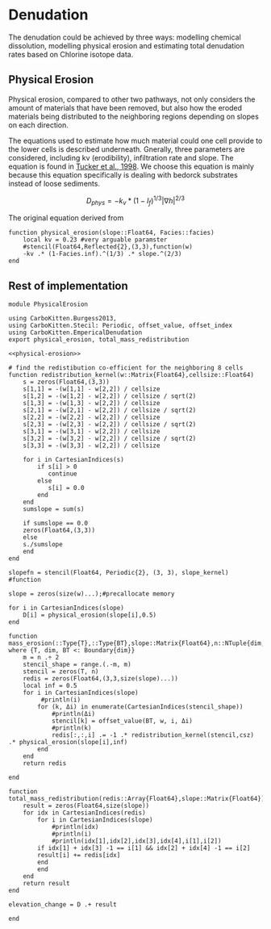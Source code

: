 # Denudation

The denudation could be achieved by three ways: modelling chemical dissolution, modelling physical erosion and estimating total denudation rates based on Chlorine isotope data.

## Physical Erosion
Physical erosion, compared to other two pathways, not only considers the amount of materials that have been removed, but also how the eroded materials being distributed to the neighboring regions depending on slopes on each direction.

The equations used to estimate how much material could one cell provide to the lower cells is described underneath. Gnerally, three parameters are considered, including kv (erodibility), infiltration rate and slope. 
The equation is found in [Tucker et al., 1998](https://link.springer.com/chapter/10.1007/978-1-4615-0575-4_12). We choose this equation is mainly because this equation specifically is dealing with bedorck substrates instead of loose sediments.

$$D_{phys} = -k_v * (1 - I_f)^{1/3} |\nabla h|^{2/3}$$

The original equation derived from 

``` {.julia #physical-erosion}
function physical_erosion(slope::Float64, Facies::facies)
    local kv = 0.23 #very arguable paramster
    #stencil(Float64,Reflected{2},(3,3),function(w)
    -kv .* (1-Facies.inf).^(1/3) .* slope.^(2/3)
end
```

## Rest of implementation

``` {.julia file=src/Erosion2.jl}
module PhysicalErosion

using CarboKitten.Burgess2013,
using CarboKitten.Stecil: Periodic, offset_value, offset_index
using CarboKitten.EmpericalDenudation
export physical_erosion, total_mass_redistribution

<<physical-erosion>>

# find the redistibution co-efficient for the neighboring 8 cells
function redistribution_kernel(w::Matrix{Float64},cellsize::Float64)
    s = zeros(Float64,(3,3))
	s[1,1] = -(w[1,1] - w[2,2]) / cellsize
    s[1,2] = -(w[1,2] - w[2,2]) / cellsize / sqrt(2)
    s[1,3] = -(w[1,3] - w[2,2]) / cellsize
    s[2,1] = -(w[2,1] - w[2,2]) / cellsize / sqrt(2) 
    s[2,2] = -(w[2,2] - w[2,2]) / cellsize
    s[2,3] = -(w[2,3] - w[2,2]) / cellsize / sqrt(2)
    s[3,1] = -(w[3,1] - w[2,2]) / cellsize 
    s[3,2] = -(w[3,2] - w[2,2]) / cellsize / sqrt(2)
    s[3,3] = -(w[3,3] - w[2,2]) / cellsize

	for i in CartesianIndices(s)
		if s[i] > 0
		   continue
		else
		   s[i] = 0.0
		end
	end
	sumslope = sum(s)

	if sumslope == 0.0
	zeros(Float64,(3,3))
	else
	s./sumslope
	end
end

slopefn = stencil(Float64, Periodic{2}, (3, 3), slope_kernel) #function 

slope = zeros(size(w)...);#precallocate memory

for i in CartesianIndices(slope)
	D[i] = physical_erosion(slope[i],0.5)
end

function mass_erosion(::Type{T},::Type{BT},slope::Matrix{Float64},n::NTuple{dim,Int}) where {T, dim, BT <: Boundary{dim}}
	m = n .÷ 2
    stencil_shape = range.(.-m, m)
    stencil = zeros(T, n)
	redis = zeros(Float64,(3,3,size(slope)...))
	local inf = 0.5
	for i in CartesianIndices(slope)
	     #println(i)
        for (k, Δi) in enumerate(CartesianIndices(stencil_shape))
			#println(Δi)
            stencil[k] = offset_value(BT, w, i, Δi)
			#println(k)
			redis[:,:,i] .= -1 .* redistribution_kernel(stencil,csz) .* physical_erosion(slope[i],inf)
        end
    end
	return redis		

end

function total_mass_redistribution(redis::Array{Float64},slope::Matrix{Float64})
	result = zeros(Float64,size(slope))
	for idx in CartesianIndices(redis)
		for i in CartesianIndices(slope)
			#println(idx)
			#println(i)
			#println(idx[1],idx[2],idx[3],idx[4],i[1],i[2])
		if idx[1] + idx[3] -1 == i[1] && idx[2] + idx[4] -1 == i[2]
		result[i] += redis[idx]
		end
		end
	end
	return result
end

elevation_change = D .+ result

end
```
